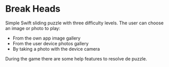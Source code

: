 # Break Heads
 
 Simple Swift sliding puzzle with three difficulty levels. The user can choose an image or photo to play:

- From the own app image gallery
- From the user device photos gallery 
- By taking a photo with the device camera

During the game there are some help features to resolve de puzzle.
